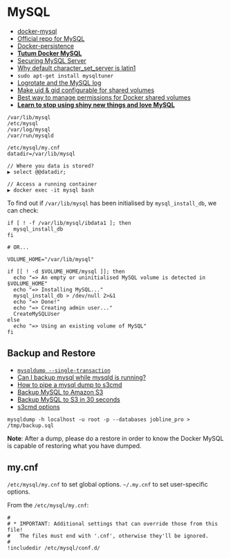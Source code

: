 # MySQL

* [docker-mysql](https://github.com/sameersbn/docker-mysql)
* [Official repo for MySQL](https://github.com/docker-library/mysql)
* [Docker-persistence](http://www.alexecollins.com/docker-persistence/)
* [**Tutum Docker MySQL**](https://github.com/tutumcloud/tutum-docker-mysql)
* [Securing MySQL Server](http://howtolamp.com/lamp/mysql/5.6/securing)
* [Why default character_set_server is latin1](http://dba.stackexchange.com/questions/29649/why-default-character-set-server-is-latin1)
* `sudo apt-get install mysqltuner`
* [Logrotate and the MySQL log](http://www.percona.com/blog/2014/11/12/log-rotate-and-the-deleted-mysql-log-file-mystery/)
* [Make uid & gid configurable for shared volumes](https://github.com/docker/docker/issues/7198)
* [Best way to manage permissions for Docker shared volumes](http://stackoverflow.com/questions/23544282/what-is-the-best-way-to-manage-permissions-for-docker-shared-volumes)
* [**Learn to stop using shiny new things and love MySQL**](http://engineering.pinterest.com/post/116038532184/learn-to-stop-using-shiny-new-things-and-love)

```
/var/lib/mysql
/etc/mysql
/var/log/mysql
/var/run/mysqld

/etc/mysql/my.cnf
datadir=/var/lib/mysql

// Where you data is stored?
▶ select @@datadir;

// Access a running container
▶ docker exec -it mysql bash
```

To find out if `/var/lib/mysql` has been initialised by `mysql_install_db`, we can check:

```
if [ ! -f /var/lib/mysql/ibdata1 ]; then
  mysql_install_db
fi

# OR...

VOLUME_HOME="/var/lib/mysql"

if [[ ! -d $VOLUME_HOME/mysql ]]; then
  echo "=> An empty or uninitialised MySQL volume is detected in $VOLUME_HOME"
  echo "=> Installing MySQL..."
  mysql_install_db > /dev/null 2>&1
  echo "=> Done!"
  echo "=> Creating admin user..."
  CreateMySQLUser
else
  echo "=> Using an existing volume of MySQL"
fi
```

## Backup and Restore

* [`mysqldump --single-transaction`](http://dba.stackexchange.com/questions/71961/mysqldump-single-transaction-yet-update-queries-are-waiting-for-the-backup)
* [Can I backup mysql while mysqld is running?](http://serverfault.com/questions/195125/can-i-backup-mysql-while-mysql-is-running)
* [How to pipe a mysql dump to s3cmd](http://serverfault.com/questions/605796/how-to-pipe-a-mysql-dump-to-s3cmd)
* [Backup MySQL to Amazon S3](https://gist.github.com/oodavid/2206527)
* [Backup MySQL to S3 in 30 seconds](https://fogstack.wordpress.com/2013/05/25/backup-mysql-to-s3-in-30-seconds/)
* [s3cmd options](http://s3tools.org/usage)

```
mysqldump -h localhost -u root -p --databases jobline_pro > /tmp/backup.sql
```

**Note**: After a dump, please do a restore in order to know the Docker MySQL is capable of restoring what you have dumped.

## my.cnf

`/etc/mysql/my.cnf` to set global options. `~/.my.cnf` to set user-specific options.

From the `/etc/mysql/my.cnf`:

```
#
# * IMPORTANT: Additional settings that can override those from this file!
#   The files must end with '.cnf', otherwise they'll be ignored.
#
!includedir /etc/mysql/conf.d/
```